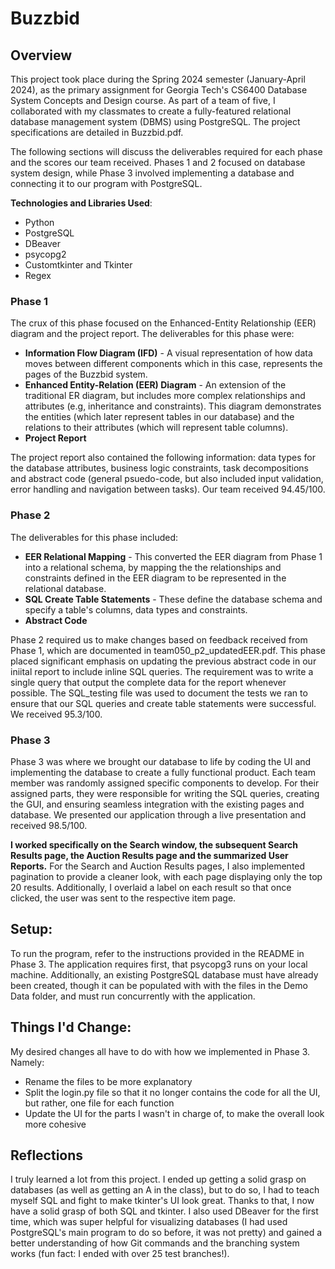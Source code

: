# Buzzbid
## Overview
This project took place during the Spring 2024 semester (January-April 2024), as the primary assignment for Georgia Tech's CS6400 Database System Concepts and Design course. As part of a team of five, I collaborated with my classmates to create a fully-featured relational database management system (DBMS) using PostgreSQL. The project specifications are detailed in Buzzbid.pdf. 

The following sections will discuss the deliverables required for each phase and the scores our team received. Phases 1 and 2 focused on database system design, while Phase 3 involved implementing a database and connecting it to our program with PostgreSQL. 

**Technologies and Libraries Used**: 
- Python 
- PostgreSQL
- DBeaver
- psycopg2 
- Customtkinter and Tkinter 
- Regex 

### Phase 1 
The crux of this phase focused on the Enhanced-Entity Relationship (EER) diagram and the project report. The deliverables for this phase were: 
- **Information Flow Diagram (IFD)** - A visual representation of how data moves between different components which in this case, represents the pages of the Buzzbid system. 
- **Enhanced Entity-Relation (EER) Diagram** - An extension of the traditional ER diagram, but includes more complex relationships and attributes (e.g, inheritance and constraints). This diagram demonstrates the entities (which later represent tables in our database) and the relations to their attributes (which will represent table columns). 
- **Project Report** 

The project report also contained the following information: data types for the database attributes, business logic constraints, task decompositions and abstract code (general psuedo-code, but also included input validation, error handling and navigation between tasks). Our team received 94.45/100.

### Phase 2 
The deliverables for this phase included:
- **EER Relational Mapping** - This converted the EER diagram from Phase 1 into a relational schema, by mapping the the relationships and constraints defined in the EER diagram to be represented in the relational database. 
- **SQL Create Table Statements** - These define the database schema and specify a table's columns, data types and constraints.
- **Abstract Code**

Phase 2 required us to make changes based on feedback received from Phase 1, which are documented in team050_p2_updatedEER.pdf.
This phase placed significant emphasis on updating the previous abstract code in our iniital report to include inline SQL queries. The requirement was to write a single query that output the complete data for the report whenever possible. The SQL_testing file was used to document the tests we ran to ensure that our SQL queries and create table statements were successful. We received 95.3/100.

### Phase 3 
Phase 3 was where we brought our database to life by coding the UI and implementing the database to create a fully functional product. Each team member was randomly assigned specific components to develop. For their assigned parts, they were responsible for writing the SQL queries, creating the GUI, and ensuring seamless integration with the existing pages and database. We presented our application through a live presentation and received 98.5/100. 

**I worked specifically on the Search window, the subsequent Search Results page, the Auction Results page and the summarized User Reports.** For the Search and Auction Results pages, I also implemented pagination to provide a cleaner look, with each page displaying only the top 20 results. Additionally, I overlaid a label on each result so that once clicked, the user was sent to the respective item page. 

## Setup: 
To run the program, refer to the instructions provided in the README in Phase 3. The application requires first, that psycopg3 runs on your local machine. Additionally, an existing PostgreSQL database must have already been created, though it can be populated with with the files in the Demo Data folder, and must run concurrently with the application. 

## Things I'd Change: 
My desired changes all have to do with how we implemented in Phase 3. Namely: 
- Rename the files to be more explanatory
- Split the login.py file so that it no longer contains the code for all the UI, but rather, one file for each function
- Update the UI for the parts I wasn't in charge of, to make the overall look more cohesive

## Reflections
I truly learned a lot from this project. I ended up getting a solid grasp on databases (as well as getting an A in the class), but to do so, I had to teach myself SQL and fight to make tkinter's UI look great. Thanks to that, I now have a solid grasp of both SQL and tkinter. I also used DBeaver for the first time, which was super helpful for visualizing databases (I had used PostgreSQL's main program to do so before, it was not pretty) and gained a better understanding of how Git commands and the branching system works (fun fact: I ended with over 25 test branches!). 
